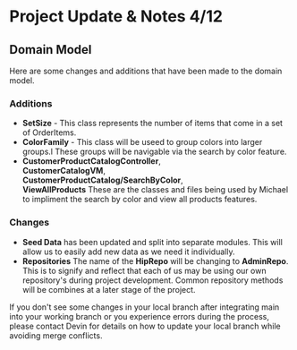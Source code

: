 # Project Update & Notes 4/12

## Domain Model

Here are some changes and additions that have been made to the domain model.

### Additions

- **SetSize** - This class represents the number of items that come in a set of OrderItems.
- **ColorFamily** - This class will be useed to group colors into larger groups.l These groups will be navigable via the search by color feature.
- **CustomerProductCatalogController**, <br /> **CustomerCatalogVM**, <br /> **CustomerProductCatalog/SearchByColor**,<br /> **ViewAllProducts**
These are the classes and files being used by Michael to impliment the  search by color and view all products features.

### Changes

- **Seed Data** has been updated and split into separate modules. This will allow us to easily add new data as we need it individually.
- **Repositories** The name of the **HipRepo** will be changing to **AdminRepo**. This is to signify and reflect that each of us may be using our own repository's during project development. Common repository methods will be combines at a later stage of the project.

If you don't see some changes in your local branch after integrating main into your working branch or you experience errors during the process, please contact Devin for details on how to update your local branch while avoiding merge conflicts.
